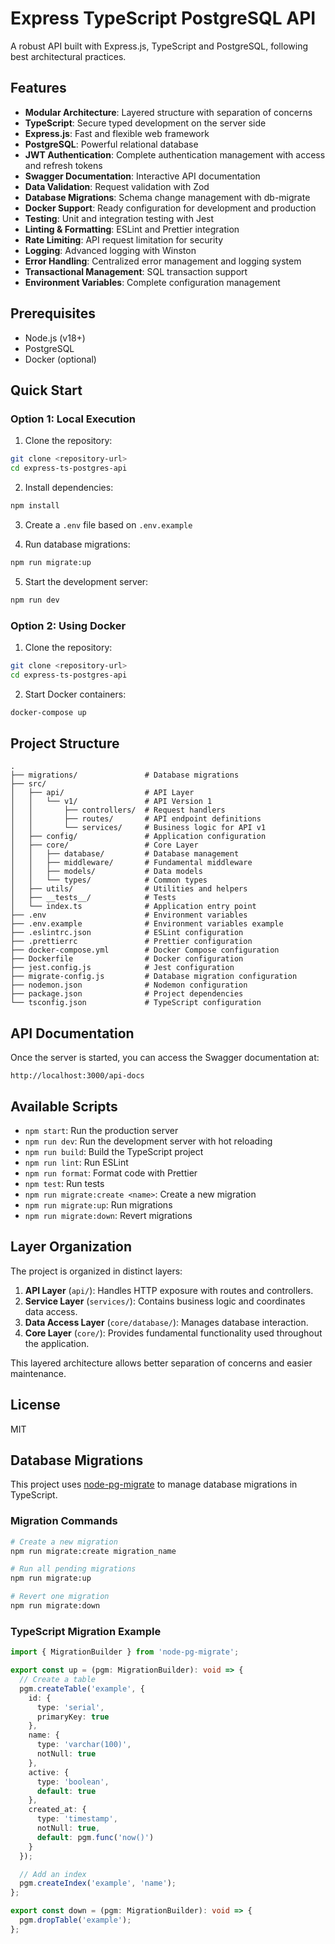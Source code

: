 # Express TypeScript PostgreSQL API

A robust API built with Express.js, TypeScript and PostgreSQL, following best architectural practices.

## Features

- **Modular Architecture**: Layered structure with separation of concerns
- **TypeScript**: Secure typed development on the server side
- **Express.js**: Fast and flexible web framework
- **PostgreSQL**: Powerful relational database
- **JWT Authentication**: Complete authentication management with access and refresh tokens
- **Swagger Documentation**: Interactive API documentation
- **Data Validation**: Request validation with Zod
- **Database Migrations**: Schema change management with db-migrate
- **Docker Support**: Ready configuration for development and production
- **Testing**: Unit and integration testing with Jest
- **Linting & Formatting**: ESLint and Prettier integration
- **Rate Limiting**: API request limitation for security
- **Logging**: Advanced logging with Winston
- **Error Handling**: Centralized error management and logging system
- **Transactional Management**: SQL transaction support
- **Environment Variables**: Complete configuration management

## Prerequisites

- Node.js (v18+)
- PostgreSQL
- Docker (optional)

## Quick Start

### Option 1: Local Execution

1. Clone the repository:

```bash
git clone <repository-url>
cd express-ts-postgres-api
```

2. Install dependencies:

```bash
npm install
```

3. Create a `.env` file based on `.env.example`

4. Run database migrations:

```bash
npm run migrate:up
```

5. Start the development server:

```bash
npm run dev
```

### Option 2: Using Docker

1. Clone the repository:

```bash
git clone <repository-url>
cd express-ts-postgres-api
```

2. Start Docker containers:

```bash
docker-compose up
```

## Project Structure

```
.
├── migrations/               # Database migrations
├── src/
│   ├── api/                  # API Layer
│   │   └── v1/               # API Version 1
│   │       ├── controllers/  # Request handlers
│   │       ├── routes/       # API endpoint definitions
│   │       └── services/     # Business logic for API v1
│   ├── config/               # Application configuration
│   ├── core/                 # Core Layer
│   │   ├── database/         # Database management
│   │   ├── middleware/       # Fundamental middleware
│   │   ├── models/           # Data models
│   │   └── types/            # Common types
│   ├── utils/                # Utilities and helpers
│   ├── __tests__/            # Tests
│   └── index.ts              # Application entry point
├── .env                      # Environment variables
├── .env.example              # Environment variables example
├── .eslintrc.json            # ESLint configuration
├── .prettierrc               # Prettier configuration
├── docker-compose.yml        # Docker Compose configuration
├── Dockerfile                # Docker configuration
├── jest.config.js            # Jest configuration
├── migrate-config.js         # Database migration configuration
├── nodemon.json              # Nodemon configuration
├── package.json              # Project dependencies
└── tsconfig.json             # TypeScript configuration
```

## API Documentation

Once the server is started, you can access the Swagger documentation at:

```
http://localhost:3000/api-docs
```

## Available Scripts

- `npm start`: Run the production server
- `npm run dev`: Run the development server with hot reloading
- `npm run build`: Build the TypeScript project
- `npm run lint`: Run ESLint
- `npm run format`: Format code with Prettier
- `npm test`: Run tests
- `npm run migrate:create <name>`: Create a new migration
- `npm run migrate:up`: Run migrations
- `npm run migrate:down`: Revert migrations

## Layer Organization

The project is organized in distinct layers:

1. **API Layer** (`api/`): Handles HTTP exposure with routes and controllers.
2. **Service Layer** (`services/`): Contains business logic and coordinates data access.
3. **Data Access Layer** (`core/database/`): Manages database interaction.
4. **Core Layer** (`core/`): Provides fundamental functionality used throughout the application.

This layered architecture allows better separation of concerns and easier maintenance.

## License

MIT

## Database Migrations

This project uses [node-pg-migrate](https://github.com/salsita/node-pg-migrate) to manage database migrations in TypeScript.

### Migration Commands

```bash
# Create a new migration
npm run migrate:create migration_name

# Run all pending migrations
npm run migrate:up

# Revert one migration
npm run migrate:down
```

### TypeScript Migration Example

```typescript
import { MigrationBuilder } from 'node-pg-migrate';

export const up = (pgm: MigrationBuilder): void => {
  // Create a table
  pgm.createTable('example', {
    id: {
      type: 'serial',
      primaryKey: true
    },
    name: {
      type: 'varchar(100)',
      notNull: true
    },
    active: {
      type: 'boolean',
      default: true
    },
    created_at: {
      type: 'timestamp',
      notNull: true,
      default: pgm.func('now()')
    }
  });

  // Add an index
  pgm.createIndex('example', 'name');
};

export const down = (pgm: MigrationBuilder): void => {
  pgm.dropTable('example');
}; 